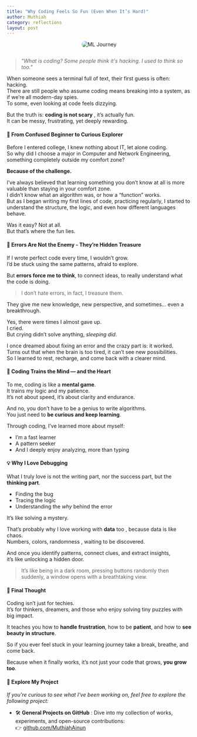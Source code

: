 ```yaml
---
title: "Why Coding Feels So Fun (Even When It’s Hard)"
author: Muthiah
category: reflections
layout: post
---
```

<center>
  <img src="https://live.staticflickr.com/65535/54676102599_e1dc5060f9_n.jpg" alt="ML Journey" style="border-radius: 8px; margin-bottom: 1em;">
</center>

> *"What is coding? Some people think it's hacking. I used to think so too."*

When someone sees a terminal full of text, their first guess is often: hacking.  
There are still people who assume coding means breaking into a system, as if we’re all modern-day spies.  
To some, even looking at code feels dizzying.

But the truth is: **coding is not scary** , it’s actually fun.  
It can be messy, frustrating, yet deeply rewarding.


#### 🚀 From Confused Beginner to Curious Explorer

Before I entered college, I knew nothing about IT, let alone coding.  
So why did I choose a major in Computer and Network Engineering, something completely outside my comfort zone?

**Because of the challenge.**

I’ve always believed that learning something you don’t know at all is more valuable than staying in your comfort zone.  
I didn’t know what an algorithm was, or how a “function” works.  
But as I began writing my first lines of code, practicing regularly, I started to understand the structure, the logic, and even how different languages behave.

Was it easy? Not at all.  
But that’s where the fun lies.


#### 🧩 Errors Are Not the Enemy - They’re Hidden Treasure

If I wrote perfect code every time, I wouldn’t grow.  
I’d be stuck using the same patterns, afraid to explore.  

But **errors force me to think**, to connect ideas, to really understand what the code is doing.

> I don’t hate errors, in fact, I treasure them.

They give me new knowledge, new perspective, and sometimes... even a breakthrough.

Yes, there were times I almost gave up.  
I cried.  
But crying didn’t solve anything, *sleeping did*.

I once dreamed about fixing an error and the crazy part is: it worked.  
Turns out that when the brain is too tired, it can’t see new possibilities.  
So I learned to rest, recharge, and come back with a clearer mind.


#### 🧠 Coding Trains the Mind — and the Heart

To me, coding is like a **mental game**.  
It trains my logic and my patience.  
It’s not about speed, it’s about clarity and endurance.

And no, you don’t have to be a genius to write algorithms.  
You just need to **be curious and keep learning**.

Through coding, I’ve learned more about myself:
- I’m a fast learner
- A pattern seeker
- And I deeply enjoy analyzing, more than typing


#### 💡 Why I Love Debugging

What I truly love is not the writing part, nor the success part, but the **thinking part**.

- Finding the bug  
- Tracing the logic  
- Understanding the *why* behind the error  

It’s like solving a mystery.

That’s probably why I love working with **data** too , because data is like chaos.  
Numbers, colors, randomness , waiting to be discovered.

And once you identify patterns, connect clues, and extract insights,  
it’s like unlocking a hidden door.

> It’s like being in a dark room, pressing buttons randomly 
> then suddenly, a window opens with a breathtaking view.


#### 🏁 Final Thought

Coding isn’t just for techies.  
It’s for thinkers, dreamers, and those who enjoy solving tiny puzzles with big impact.

It teaches you how to **handle frustration**, how to be **patient**, and how to **see beauty in structure**.

So if you ever feel stuck in your learning journey 
take a break, breathe, and come back.

Because when it finally works, it’s not just your code that grows, **you grow too**.

#### 🚀 Explore My Project

*If you're curious to see what I've been working on, feel free to explore the following project:*
- 🛠️ **General Projects on GitHub** : Dive into my collection of works, experiments, and open-source contributions:  
  👉 [github.com/MuthiahAinun](https://github.com/MuthiahAinun)